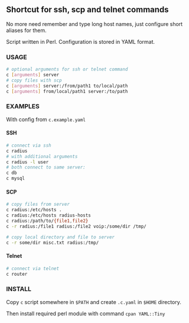 ## Shortcut for ssh, scp and telnet commands

No more need remember and type long host names, just configure short aliases for them.

Script written in Perl. Configuration is stored in YAML format.

### USAGE

```sh
# optional arguments for ssh or telnet command
c [arguments] server
# copy files with scp
c [arguments] server:/from/path1 to/local/path
c [arguments] from/local/path1 server:/to/path
```

### EXAMPLES

With config from `c.example.yaml`

#### SSH

```sh
# connect via ssh
c radius
# with additional arguments
c radius -l user
# both connect to same server:
c db
c mysql
```

#### SCP

```sh
# copy files from server
c radius:/etc/hosts .
c radius:/etc/hosts radius-hosts
c radius:/path/to/{file1,file2}
c -r radius:/file1 radius:/file2 voip:/some/dir /tmp/

# copy local directory and file to server
c -r some/dir misc.txt radius:/tmp/
```

#### Telnet

```sh
# connect via telnet
c router
```

### INSTALL

Copy `c` script somewhere in `$PATH` and create `.c.yaml` in `$HOME` directory.

Then install required perl module with command `cpan YAML::Tiny`
